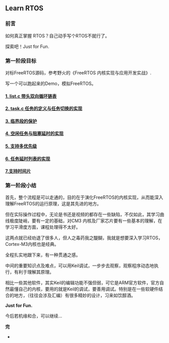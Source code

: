 ## Learn RTOS

### 前言

如何真正掌握 RTOS？自己动手写个RTOS不就行了。

探索吧！Just for Fun.

### 第一阶段目标

对标FreeRTOS源码，参考野火的《FreeRTOS 内核实现与应用开发实战》.

写一个可以跑起来的Demo，模拟FreeRTOS。

#### [1. list.c 带头双向循环链表](docs/list.c_带头双向循环链表.md)

#### [2. task.c 任务的定义与任务切换的实现](docs/task_创建任务与任务切换的实现.md)

#### [3. 临界段的保护](docs/临界保护.md)

#### [4. 空闲任务与阻塞延时的实现](docs/4_空闲任务与阻塞延时的实现.md)

#### [5. 支持多优先级](docs/5_支持多优先级.md)

#### [6. 任务延时列表的实现](docs/6_任务延时列表的实现.md)

#### [7.支持时间片](docs/7_支持时间片.md)

### 第一阶段小结

首先，整个流程是可以走通的，目的在于演化FreeRTOS的内核实现，从而能深入理解FreeRTOS的运行原理，这是其先进的地方。

但在实际操作过程中，无论是书还是视频的都存在一些缺陷，不仅如此，其学习曲线极度陡峭，要有一定的基础，对CM3 内核及厂家芯片要有一些基本的理解，在学习平滑度方面，课程处理得不太好。

这两点就已经劝退了很多人，但人之毒药我之醍醐，我就是想要深入学习RTOS，Cortex-M3内核也是经典。

全程扎实地跟下来，有一种贯通之感。

中间的重要知识点及难点，可以用Keil调试，一步步去观察，观察程序动态地执行，有利于理解其原理。

相比一些其他软件，其实Keil的编辑功能不强但弱，可它是ARM官方软件，官方自然最懂自己的内核，要用的就是Keil的调试，要善用调试。特别是在一些软硬件结合的地方，（往往会涉及汇编）有很多精妙的设计，习来如饮醇酒。

**Just for Fun.**

今后若机缘和合，可以继续... 

**完**

-
